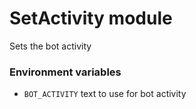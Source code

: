 # SetActivity module
Sets the bot activity

### Environment variables
- `BOT_ACTIVITY` text to use for bot activity
